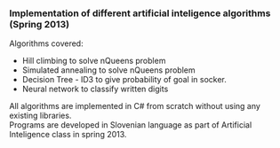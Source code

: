 <h3> Implementation of different artificial inteligence algorithms (Spring 2013) </h3>

Algorithms covered:
<ul>
  <li>Hill climbing to solve nQueens problem</li>
  <li>Simulated annealing to solve nQueens problem</li>
  <li>Decision Tree - ID3 to give probability of goal in socker.</li>
  <li>Neural network to classify written digits</li>
</ul>

All algorithms are implemented in C# from scratch without using any existing libraries. <br/>
Programs are developed in Slovenian language as part of Artificial Inteligence class in spring 2013.
